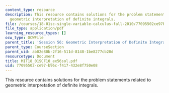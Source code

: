 ```yaml
---
content_type: resource
description: This resource contains solutions for the problem statements related to
  geometric interpretation of definite integrals.
file: /courses/18-01sc-single-variable-calculus-fall-2010/77095502ce97b96cf417432e8f750e08_MIT18_01SCF10_ex56sol.pdf
file_type: application/pdf
learning_resource_types: []
ocw_type: OCWFile
parent_title: 'Session 56: Geometric Interpretation of Definite Integrals'
parent_type: CourseSection
parent_uid: ab02e80b-2f16-511d-8148-1be8277cb20d
resourcetype: Document
title: MIT18_01SCF10_ex56sol.pdf
uid: 77095502-ce97-b96c-f417-432e8f750e08
---
```

This resource contains solutions for the problem statements related to geometric interpretation of definite integrals.